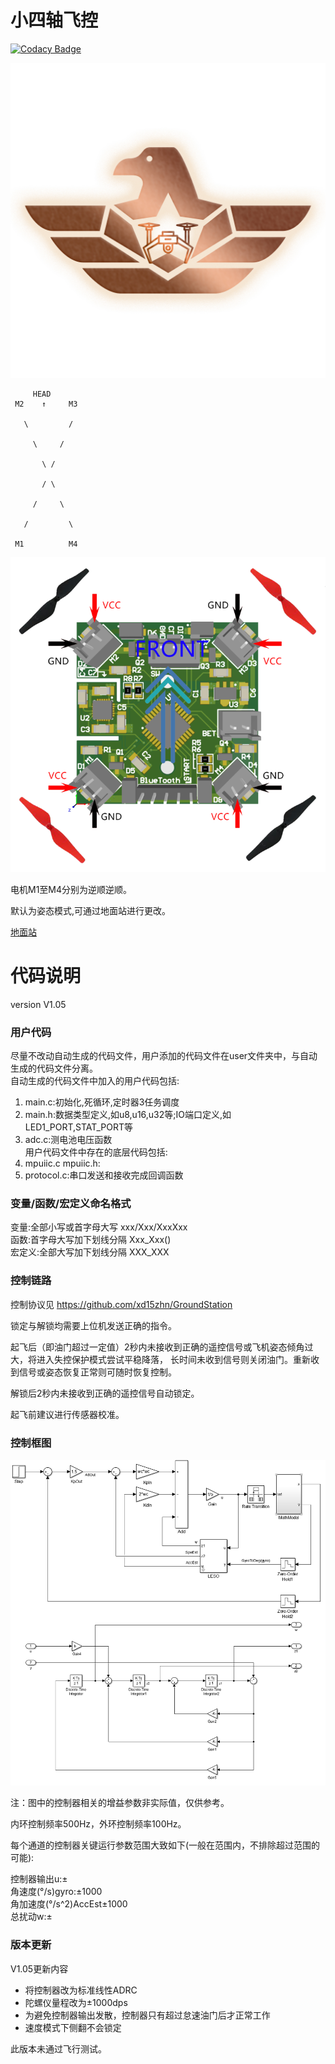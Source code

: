 # 小四轴飞控

[![Codacy Badge](https://api.codacy.com/project/badge/Grade/745f8e19e0374c16acb3a0ab946dc669)](https://app.codacy.com/manual/xd15zhn/drone?utm_source=github.com&utm_medium=referral&utm_content=xd15zhn/drone&utm_campaign=Badge_Grade_Dashboard)

![logo](./image/logo.jpg)

         HEAD
	 M2    ↑     M3

	   \         /

	     \     /

	       \ /

	       / \

	     /     \

	   /         \

	 M1          M4

![chip3d](./image/chip3d.png)

电机M1至M4分别为逆顺逆顺。

默认为姿态模式,可通过地面站进行更改。

[地面站](https://github.com/xd15zhn/GroundStation/releases)

# 代码说明

version V1.05

### 用户代码
尽量不改动自动生成的代码文件，用户添加的代码文件在user文件夹中，与自动生成的代码文件分离。  
自动生成的代码文件中加入的用户代码包括:  
1. main.c:初始化,死循环,定时器3任务调度  
2. main.h:数据类型定义,如u8,u16,u32等;IO端口定义,如LED1_PORT,STAT_PORT等  
3. adc.c:测电池电压函数  
用户代码文件中存在的底层代码包括:  
1. mpuiic.c mpuiic.h:  
2. protocol.c:串口发送和接收完成回调函数  

### 变量/函数/宏定义命名格式
变量:全部小写或首字母大写 xxx/Xxx/XxxXxx  
函数:首字母大写加下划线分隔 Xxx_Xxx()  
宏定义:全部大写加下划线分隔 XXX_XXX  

### 控制链路
控制协议见 https://github.com/xd15zhn/GroundStation

锁定与解锁均需要上位机发送正确的指令。

起飞后（即油门超过一定值）2秒内未接收到正确的遥控信号或飞机姿态倾角过大，将进入失控保护模式尝试平稳降落，
长时间未收到信号则关闭油门。重新收到信号或姿态恢复正常则可随时恢复控制。

解锁后2秒内未接收到正确的遥控信号自动锁定。

起飞前建议进行传感器校准。

### 控制框图

![控制框图](./image/control1.05.png)

注：图中的控制器相关的增益参数非实际值，仅供参考。

内环控制频率500Hz，外环控制频率100Hz。

每个通道的控制器关键运行参数范围大致如下(一般在范围内，不排除超过范围的可能):

控制器输出u:±  
角速度(°/s)gyro:±1000  
角加速度(°/s^2)AccEst±1000  
总扰动w:±  

### 版本更新
V1.05更新内容

* 将控制器改为标准线性ADRC  
* 陀螺仪量程改为±1000dps  
* 为避免控制器输出发散，控制器只有超过怠速油门后才正常工作  
* 速度模式下侧翻不会锁定

此版本未通过飞行测试。
